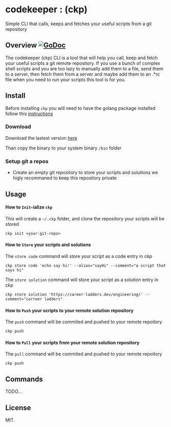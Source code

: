 # codekeeper : (ckp)
Simple CLI that calls, keeps and fetches your useful scripts from a git repository

## Overview [![GoDoc](https://godoc.org/github.com/elhmn/codekeeper?status.svg)](https://godoc.org/github.com/elhmn/ckp)

The codekeeper (ckp) CLI is a tool that will help you call, keep and fetch your useful scripts a git remote repository.
If you use a bunch of complex shell scripts and you are too lazy to manually add them to a file, send them to a server,
then fetch them from a server and maybe add them to an .*rc file when you need to run your scripts this tool is for you.

## Install

Before installing `ckp` you will need to have the golang package installed follow this [instructions](https://golang.org/dl/)

### Download

Download the lastest version [here](https://github.com/elhmn/ckp/releases)

Than copy the binary to your system binary `/bin` folder

### Setup git a repos

* Create an empty git repository to store your scripts and solutions we higly recommaned to keep this repository private

## Usage

#### How to `Init`-ialize `ckp`

This will create a `~/.ckp` folder, and clone the repository your scripts will be stored

```
ckp init <your-git-repo>
```

#### How to `Store` your scripts and solutions

The `store code` command will store your script as a code entry in ckp

```
ckp store code 'echo say hi!' --alias="sayHi" --comment="a script that says hi"
```

The `store solution` command will store your script as a solution entry in ckp

```
ckp store solution 'https://career-ladders.dev/engineering/' --comment="carreer ladders"
```

#### How to `Push` your scripts to your remote solution repository

The `push` command will be commited and pushed to your remote repoitory

```
ckp push
```

#### How to `Pull` your scripts from your remote solution repository

The `pull` command will be commited and pushed to your remote repoitory

```
ckp push
```

## Commands

TODO...

## License

MIT.
